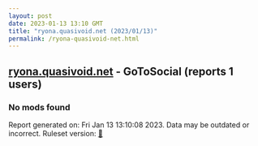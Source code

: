 ```yaml
---
layout: post
date: 2023-01-13 13:10 GMT
title: "ryona.quasivoid.net (2023/01/13)"
permalink: /ryona-quasivoid-net.html
---
```


## [ryona.quasivoid.net](https://ryona.quasivoid.net) - GoToSocial   (reports 1 users)

### No mods found

Report generated on: Fri Jan 13 13:10:08 2023. Data may be outdated or incorrect.
Ruleset version: [🧁](/version-cupcake)
